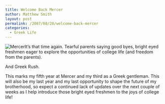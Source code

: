 ```yaml
---
title: Welcome Back Mercer
author: Matthew Smith
layout: post
permalink: /2007/08/20/welcome-back-mercer
categories:
  - Greek Life
---
```

<img src="http://archive.digivation.net/wp-content/uploads/2007/08/mercer.jpg" alt="Mercer" class="right" />It&#8217;s that time again. Tearful parents saying good byes, bright eyed freshmen eager to explore the opportunities of college life (and freedom from the parents).

And Greek Rush.

This marks my fifth year at Mercer and my third as a Greek gentleman. This will also be my last year and my last opportunity to shape the future of my brotherhood, so expect a continued lack of updates over the next couple of weeks as I help introduce those bright eyed freshmen to the joys of college life!